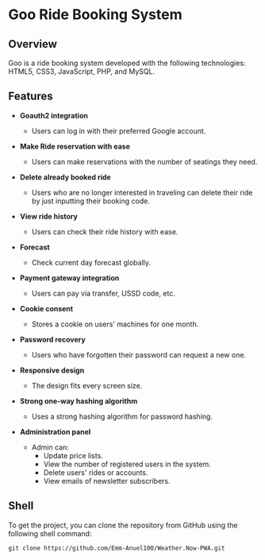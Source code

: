 # Goo Ride Booking System

## Overview

Goo is a ride booking system developed with the following technologies:  
HTML5, CSS3, JavaScript, PHP, and MySQL.

## Features

- **Goauth2 integration**
    - Users can log in with their preferred Google account.

- **Make Ride reservation with ease**
    - Users can make reservations with the number of seatings they need.

- **Delete already booked ride**
    - Users who are no longer interested in traveling can delete their ride by just inputting their booking code.

- **View ride history**
    - Users can check their ride history with ease.

- **Forecast**
    - Check current day forecast globally.

- **Payment gateway integration**
    - Users can pay via transfer, USSD code, etc.

- **Cookie consent**
    - Stores a cookie on users' machines for one month.

- **Password recovery**
    - Users who have forgotten their password can request a new one.

- **Responsive design**
    - The design fits every screen size.

- **Strong one-way hashing algorithm**
    - Uses a strong hashing algorithm for password hashing.

- **Administration panel**
    - Admin can:
        - Update price lists.
        - View the number of registered users in the system.
        - Delete users' rides or accounts.
        - View emails of newsletter subscribers.

## Shell

To get the project, you can clone the repository from GitHub using the following shell command:

```shell
git clone https://github.com/Emm-Anuel100/Weather.Now-PWA.git

```
